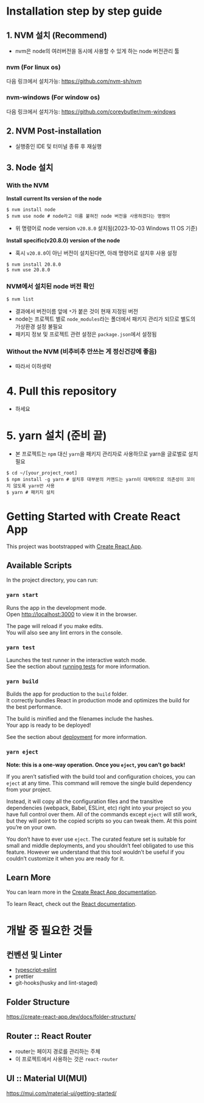 # Installation step by step guide

## 1. NVM 설치 (Recommend)

- nvm은 node의 여러버전을 동시에 사용할 수 있게 하는 node 버전관리 툴

### nvm (For linux os)

다음 링크에서 설치가능:
https://github.com/nvm-sh/nvm

### nvm-windows (For window os)

다음 링크에서 설치가능:
https://github.com/coreybutler/nvm-windows

## 2. NVM Post-installation

- 실행중인 IDE 및 터미널 종류 후 재실행

## 3. Node 설치

### With the NVM

**Install current lts version of the node**

```shell
$ nvm install node
$ nvm use node # node라고 이름 붙혀진 node 버전을 사용하겠다는 명령어
```

- 위 명령어로 node version `v20.8.0` 설치됨(2023-10-03 Windows 11 OS 기준)

**Install specific(v20.8.0) version of the node**

- 혹시 `v20.8.0`이 아닌 버전이 설치된다면, 아래 명령어로 설치후 사용 설정

```shell
$ nvm install 20.8.0
$ nvm use 20.8.0
```

### NVM에서 설치된 node 버전 확인

```shell
$ nvm list
```

- 결과에서 버전이름 앞에 `*`가 붙은 것이 현재 지정된 버전
- node는 프로젝트 별로 `node_modules`라는 폴더에서 패키지 관리가 되므로 별도의 가상환경 설정 불필요
- 패키지 정보 및 프로젝트 관련 설정은 `package.json`에서 설정됨

### Without the NVM (비추비추 안쓰는 게 정신건강에 좋음)

- 따라서 이하생략

# 4. Pull this repository

- 하세요

# 5. yarn 설치 (준비 끝)

- 본 프로젝트는 `npm` 대신 `yarn`을 패키지 관리자로 사용하므로 yarn을 글로벌로 설치 필요

```shell
$ cd ~/[your_project_root]
$ npm install -g yarn # 설치후 대부분의 커맨드는 yarn이 대체하므로 의존성이 꼬이지 않도록 yarn만 사용
$ yarn # 패키지 설치
```

# Getting Started with Create React App

This project was bootstrapped with [Create React App](https://github.com/facebook/create-react-app).

## Available Scripts

In the project directory, you can run:

### `yarn start`

Runs the app in the development mode.\
Open [http://localhost:3000](http://localhost:3000) to view it in the browser.

The page will reload if you make edits.\
You will also see any lint errors in the console.

### `yarn test`

Launches the test runner in the interactive watch mode.\
See the section about [running tests](https://facebook.github.io/create-react-app/docs/running-tests) for more information.

### `yarn build`

Builds the app for production to the `build` folder.\
It correctly bundles React in production mode and optimizes the build for the best performance.

The build is minified and the filenames include the hashes.\
Your app is ready to be deployed!

See the section about [deployment](https://facebook.github.io/create-react-app/docs/deployment) for more information.

### `yarn eject`

**Note: this is a one-way operation. Once you `eject`, you can’t go back!**

If you aren’t satisfied with the build tool and configuration choices, you can `eject` at any time. This command will remove the single build dependency from your project.

Instead, it will copy all the configuration files and the transitive dependencies (webpack, Babel, ESLint, etc) right into your project so you have full control over them. All of the commands except `eject` will still work, but they will point to the copied scripts so you can tweak them. At this point you’re on your own.

You don’t have to ever use `eject`. The curated feature set is suitable for small and middle deployments, and you shouldn’t feel obligated to use this feature. However we understand that this tool wouldn’t be useful if you couldn’t customize it when you are ready for it.

## Learn More

You can learn more in the [Create React App documentation](https://facebook.github.io/create-react-app/docs/getting-started).

To learn React, check out the [React documentation](https://reactjs.org/).

# 개발 중 필요한 것들

## 컨벤션 및 Linter

- [typescript-eslint](https://typescript-eslint.io/getting-started)
- prettier
- git-hooks(husky and lint-staged)

## Folder Structure

https://create-react-app.dev/docs/folder-structure/

## Router :: React Router

- router는 페이지 경로를 관리하는 주체
- 이 프로젝트에서 사용하는 것은 `react-router`

## UI :: Material UI(MUI)

https://mui.com/material-ui/getting-started/
